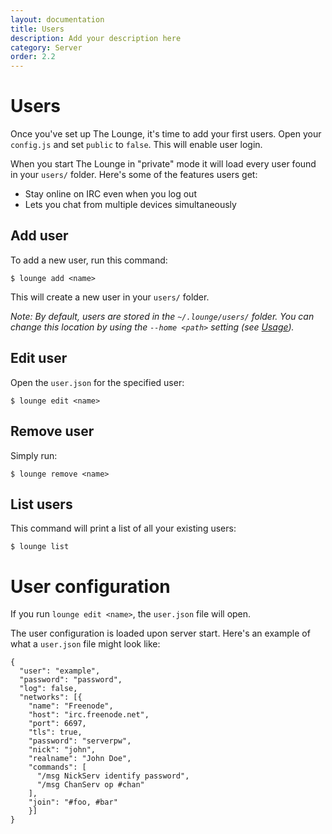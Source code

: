 ```yaml
---
layout: documentation
title: Users
description: Add your description here
category: Server
order: 2.2
---
```


# Users

Once you've set up The Lounge, it's time to add your first users. Open your `config.js` and set `public` to `false`. This will enable user login.

When you start The Lounge in "private" mode it will load every user found in your `users/` folder. Here's some of the features users get:

- Stay online on IRC even when you log out
- Lets you chat from multiple devices simultaneously

## Add user

To add a new user, run this command:

```
$ lounge add <name>
```

This will create a new user in your `users/` folder.

_Note: By default, users are stored in the `~/.lounge/users/` folder. You can change this location by using the `--home <path>` setting (see [Usage](/docs/getting_started/usage.html#--home))._

## Edit user

Open the `user.json` for the specified user:

```
$ lounge edit <name>
```

## Remove user

Simply run:

```
$ lounge remove <name>
```

## List users

This command will print a list of all your existing users:

```
$ lounge list
```

# User configuration

If you run `lounge edit <name>`, the `user.json` file will open.

The user configuration is loaded upon server start. Here's an example of what a `user.json` file might look like:

```
{
  "user": "example",
  "password": "password",
  "log": false,
  "networks": [{
    "name": "Freenode",
    "host": "irc.freenode.net",
    "port": 6697,
    "tls": true,
    "password": "serverpw",
    "nick": "john",
    "realname": "John Doe",
    "commands": [
      "/msg NickServ identify password",
      "/msg ChanServ op #chan"
    ],
    "join": "#foo, #bar"
	}]
}
```
